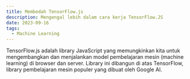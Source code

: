 ```yaml
---
title: Membedah TensorFlow.js
description: Mengengal lebih dalam cara kerja TensorFlow.JS
date: 2023-09-16
tags:
  - Machine Learning
---
```


TensorFlow.js adalah library JavaScript yang memungkinkan kita untuk mengembangkan dan menjalankan model pembelajaran mesin (machine learning) di browser dan server. Library ini dibangun di atas TensorFlow, library pembelajaran mesin populer yang dibuat oleh Google AI.


